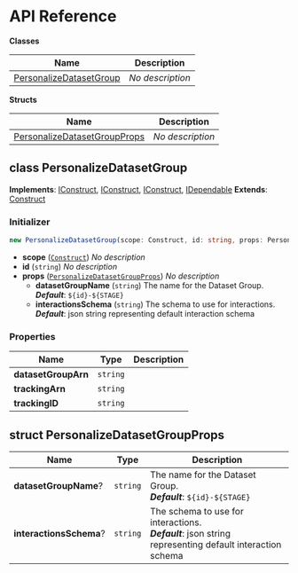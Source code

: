 # API Reference

**Classes**

Name|Description
----|-----------
[PersonalizeDatasetGroup](#cdk-personalize-datasetgroup-personalizedatasetgroup)|*No description*


**Structs**

Name|Description
----|-----------
[PersonalizeDatasetGroupProps](#cdk-personalize-datasetgroup-personalizedatasetgroupprops)|*No description*



## class PersonalizeDatasetGroup  <a id="cdk-personalize-datasetgroup-personalizedatasetgroup"></a>



__Implements__: [IConstruct](#constructs-iconstruct), [IConstruct](#aws-cdk-core-iconstruct), [IConstruct](#constructs-iconstruct), [IDependable](#aws-cdk-core-idependable)
__Extends__: [Construct](#aws-cdk-core-construct)

### Initializer




```ts
new PersonalizeDatasetGroup(scope: Construct, id: string, props: PersonalizeDatasetGroupProps)
```

* **scope** (<code>[Construct](#aws-cdk-core-construct)</code>)  *No description*
* **id** (<code>string</code>)  *No description*
* **props** (<code>[PersonalizeDatasetGroupProps](#cdk-personalize-datasetgroup-personalizedatasetgroupprops)</code>)  *No description*
  * **datasetGroupName** (<code>string</code>)  The name for the Dataset Group. __*Default*__: `${id}-${STAGE}`
  * **interactionsSchema** (<code>string</code>)  The schema to use for interactions. __*Default*__: json string representing default interaction schema



### Properties


Name | Type | Description 
-----|------|-------------
**datasetGroupArn** | <code>string</code> | <span></span>
**trackingArn** | <code>string</code> | <span></span>
**trackingID** | <code>string</code> | <span></span>



## struct PersonalizeDatasetGroupProps  <a id="cdk-personalize-datasetgroup-personalizedatasetgroupprops"></a>






Name | Type | Description 
-----|------|-------------
**datasetGroupName**? | <code>string</code> | The name for the Dataset Group.<br/>__*Default*__: `${id}-${STAGE}`
**interactionsSchema**? | <code>string</code> | The schema to use for interactions.<br/>__*Default*__: json string representing default interaction schema



